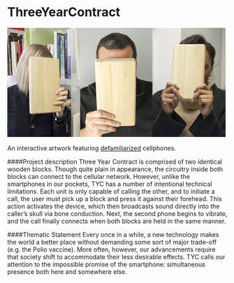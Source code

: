 # ThreeYearContract

![](https://github.com/TaylorHokanson/ThreeYearContract/blob/master/images/three.jpg "")

An interactive artwork featuring [defamiliarized](http://www.blackwellreference.com/public/tocnode?id=g9781405183123_chunk_g97814051831236_ss1-1) cellphones.

####Project description
Three Year Contract is comprised of two identical wooden blocks. Though quite plain in appearance, the circuitry inside both blocks can connect to the cellular network. However, unlike the smartphones in our pockets, TYC has a number of intentional technical limitations. Each unit is only capable of calling the other, and to initiate a call, the user must pick up a block and press it against their forehead. This action activates the device, which then broadcasts sound directly into the caller’s skull via bone conduction. Next, the second phone begins to vibrate, and the call finally connects when both blocks are held in the same manner.

####Thematic Statement
Every once in a while, a new technology makes the world a better place without demanding some sort of major trade-off (e.g. the Polio vaccine). More often, however, our advancements require that society shift to accommodate their less desirable effects. TYC calls our attention to the impossible promise of the smartphone: simultaneous presence both here and somewhere else. 

